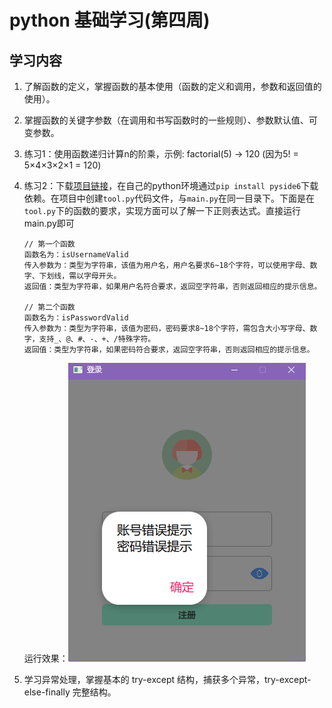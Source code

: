# python 基础学习(第四周)

## 学习内容

1. 了解函数的定义，掌握函数的基本使用（函数的定义和调用，参数和返回值的使用）。

2. 掌握函数的关键字参数（在调用和书写函数时的一些规则）、参数默认值、可变参数。

3. 练习1：使用函数递归计算n的阶乘，示例: factorial(5) → 120 (因为5! = 5×4×3×2×1 = 120)

4. 练习2：下载[项目链接](https://wcn6gmfkzss8.feishu.cn/file/DUnXbTB51oazhpxbKQIca26dn3b)，在自己的python环境通过`pip install pyside6`下载依赖。在项目中创建`tool.py`代码文件，与`main.py`在同一目录下。下面是在`tool.py`下的函数的要求，实现方面可以了解一下正则表达式。直接运行main.py即可

    ```
    // 第一个函数
    函数名为：isUsernameValid
    传入参数为：类型为字符串，该值为用户名，用户名要求6~18个字符，可以使用字母、数字、下划线，需以字母开头。
    返回值：类型为字符串，如果用户名符合要求，返回空字符串，否则返回相应的提示信息。
    
    // 第二个函数
    函数名为：isPasswordValid
    传入参数为：类型为字符串，该值为密码，密码要求8~18个字符，需包含大小写字母、数字，支持_、@、#、-、+、/特殊字符。
    返回值：类型为字符串，如果密码符合要求，返回空字符串，否则返回相应的提示信息。
    
    ```

    运行效果：![image-20251026204818531](./assets/image-20251026204818531.png)
    
5. 学习异常处理，掌握基本的 try-except 结构，捕获多个异常，try-except-else-finally 完整结构。